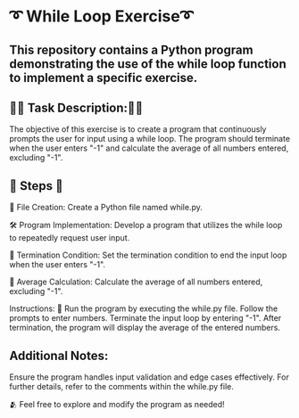 # :curly_loop:	While Loop Exercise:curly_loop:	
## This repository contains a Python program demonstrating the use of the while loop function to implement a specific exercise.

## :small_orange_diamond::large_orange_diamond:	Task Description::large_orange_diamond::small_orange_diamond:
The objective of this exercise is to create a program that continuously prompts the user for input using a while loop. The program should terminate when the user enters "-1" and calculate the average of all numbers entered, excluding "-1".

## :feet: Steps :feet:

:file_folder:	 File Creation:
Create a Python file named while.py.

:hammer_and_wrench:	Program Implementation:
Develop a program that utilizes the while loop to repeatedly request user input.

:no_entry_sign:	Termination Condition:
Set the termination condition to end the input loop when the user enters "-1".

:1234:	Average Calculation:
Calculate the average of all numbers entered, excluding "-1".

Instructions:
:runner: Run the program by executing the while.py file.
Follow the prompts to enter numbers.
Terminate the input loop by entering "-1".
After termination, the program will display the average of the entered numbers.


## Additional Notes:
Ensure the program handles input validation and edge cases effectively.
For further details, refer to the comments within the while.py file.

:people_hugging:	Feel free to explore and modify the program as needed!
